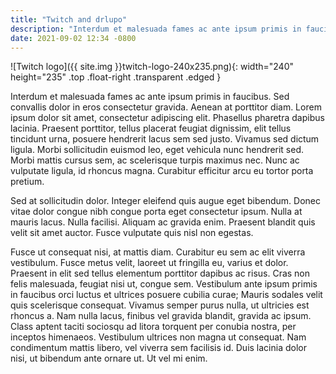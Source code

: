 ```yaml
---
title: "Twitch and drlupo"
description: "Interdum et malesuada fames ac ante ipsum primis in faucibus. Sed convallis dolor in eros consectetur gravida. Aenean at porttitor diam."
date: 2021-09-02 12:34 -0800
---
```


![Twitch logo]({{ site.img }}twitch-logo-240x235.png){: width="240" height="235" .top .float-right .transparent .edged }

Interdum et malesuada fames ac ante ipsum primis in faucibus. Sed convallis dolor in eros consectetur gravida. Aenean at porttitor diam. Lorem ipsum dolor sit amet, consectetur adipiscing elit. Phasellus pharetra dapibus lacinia. Praesent porttitor, tellus placerat feugiat dignissim, elit tellus tincidunt urna, posuere hendrerit lacus sem sed justo. Vivamus sed dictum ligula. Morbi sollicitudin euismod leo, eget vehicula nunc hendrerit sed. Morbi mattis cursus sem, ac scelerisque turpis maximus nec. Nunc ac vulputate ligula, id rhoncus magna. Curabitur efficitur arcu eu tortor porta pretium.

Sed at sollicitudin dolor. Integer eleifend quis augue eget bibendum. Donec vitae dolor congue nibh congue porta eget consectetur ipsum. Nulla at mauris lacus. Nulla facilisi. Aliquam ac gravida enim. Praesent blandit quis velit sit amet auctor. Fusce vulputate quis nisl non egestas.

Fusce ut consequat nisi, at mattis diam. Curabitur eu sem ac elit viverra vestibulum. Fusce metus velit, laoreet ut fringilla eu, varius et dolor. Praesent in elit sed tellus elementum porttitor dapibus ac risus. Cras non felis malesuada, feugiat nisi ut, congue sem. Vestibulum ante ipsum primis in faucibus orci luctus et ultrices posuere cubilia curae; Mauris sodales velit quis scelerisque consequat. Vivamus semper purus nulla, ut ultricies est rhoncus a. Nam nulla lacus, finibus vel gravida blandit, gravida ac ipsum. Class aptent taciti sociosqu ad litora torquent per conubia nostra, per inceptos himenaeos. Vestibulum ultrices non magna ut consequat. Nam condimentum mattis libero, vel viverra sem facilisis id. Duis lacinia dolor nisi, ut bibendum ante ornare ut. Ut vel mi enim.

